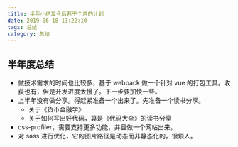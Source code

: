 ```yaml
---
title: 半年小结及今后若干个月的计划
date: 2019-06-18 13:22:10
tags: 总结
category: 总结
---
```


## 半年度总结

+ 做技术需求的时间也比较多，基于 webpack 做一个针对 vue 的打包工具。收获也有，但是开发进度太慢了。下一步要加快一些。
+ 上半年没有做分享。得赶紧准备一个出来了。先准备一个读书分享。
  - 关于《货币金融学》
  - 关于如何写出好代码，算是《代码大全》的读书分享
+ css-profiler，需要支持更多功能，并且做一个网站出来。
+ 对 sass 进行优化，它的图片路径是动态而非静态化的，很烦人。

<!-- more -->

